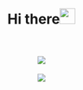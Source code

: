 <h1 align="center">Hi there<img width="32px" src="https://camo.githubusercontent.com/e8e7b06ecf583bc040eb60e44eb5b8e0ecc5421320a92929ce21522dbc34c891/68747470733a2f2f6d656469612e67697068792e636f6d2f6d656469612f6876524a434c467a6361737252346961377a2f67697068792e676966"/>
</h1>
<br/>
<h3 align="center">
  <img src="https://github-readme-stats.vercel.app/api/top-langs/?username=Abdallah-Moh&layout=compact"/>
  <br/>
  <br/>
  <img src="https://github-readme-stats.vercel.app/api?username=Abdallah-Moh&show_icons=true&layout=compact"/>
</h3>
